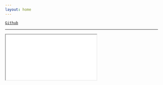 ```yaml
---
layout: home
---
```


[``Github``](https://github.com/16parti/16parti.github.io/)

---
<iframe src="/tv" />

